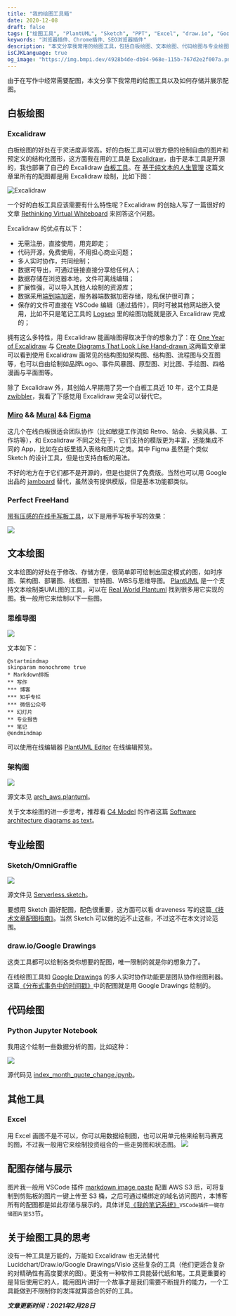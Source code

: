 ```yaml
---
title: "我的绘图工具箱"
date: 2020-12-08
draft: false
tags: ["绘图工具", "PlantUML", "Sketch", "PPT", "Excel", "draw.io", "Google Drawings", "OmniGraffle", "Python Jupyter Notebook", "时序图", "架构图", "部署图", "线框图", "甘特图", "WBS", "思维导图", "白板绘图"]
keywords: "浏览器插件、Chrome插件、SEO浏览器插件"
description: "本文分享我常用的绘图工具，包括白板绘图、文本绘图、代码绘图与专业绘图等工具。"
isCJKLanguage: true
og_image: "https://img.bmpi.dev/4928b4de-db94-968e-115b-767d2e2f007a.png"
---
```


由于在写作中经常需要配图，本文分享下我常用的绘图工具以及如何存储并展示配图。

## 白板绘图

### Excalidraw

白板绘图的好处在于灵活度非常高。好的白板工具可以很方便的绘制自由的图片和预定义的结构化图形，这方面我在用的工具是 [Excalidraw](https://excalidraw.com/)，由于是本工具是开源的，我也部署了自己的 Excalidraw [白板工具](https://wb.bmpi.dev)。在 [基于纯文本的人生管理](/self/life-in-plain-text/) 这篇文章里所有的配图都是用 Excalidraw 绘制，比如下图：

![Excalidraw](https://img.bmpi.dev/4928b4de-db94-968e-115b-767d2e2f007a.png)

一个好的白板工具应该需要有什么特性呢？Excalidraw 的创始人写了一篇很好的文章 [Rethinking Virtual Whiteboard](https://blog.excalidraw.com/rethinking-virtual-whiteboard/) 来回答这个问题。

Excalidraw 的优点有以下：

- 无需注册，直接使用，用完即走；
- 代码开源，免费使用，不用担心商业问题；
- 多人实时协作，共同绘制；
- 数据可导出，可通过链接直接分享给任何人；
- 数据存储在浏览器本地，文件可离线编辑；
- 扩展性强，可以导入其他人绘制的资源库；
- 数据采用[端到端加密](https://blog.excalidraw.com/end-to-end-encryption/)，服务器端数据加密存储，隐私保护很可靠；
- 保存的文件可直接在 VSCode 编辑（通过插件），同时可被其他网站嵌入使用，比如不只是笔记工具的 [Logseq](https://logseq.com/) 里的绘图功能就是嵌入 Excalidraw 完成的；

拥有这么多特性，用 Excalidraw 能画啥图得取决于你的想象力了：在 [One Year of Excalidraw](https://blog.excalidraw.com/one-year-of-excalidraw/) 与 [Create Diagrams That Look Like Hand-drawn
](https://pakstech.com/blog/draw-diagrams/) 这两篇文章里可以看到使用 Excalidraw 画常见的结构图如架构图、结构图、流程图与交互图等，也可以自由绘制如品牌Logo、事件风暴图、原型图、对比图、手绘图、四格漫画与平面图等。

除了 Excalidraw 外，其创始人早期用了另一个白板工具近 10 年，这个工具是 [zwibbler](https://zwibbler.com/)，我看了下感觉用 Excalidraw 完全可以替代它。

### [Miro](https://miro.com/) && [Mural](https://www.mural.co/) && [Figma](https://www.figma.com/)

这几个在线白板很适合团队协作（比如敏捷工作流如 Retro、站会、头脑风暴、工作坊等），和 Excalidraw 不同之处在于，它们支持的模版更为丰富，还能集成不同的 App，比如在白板里插入表格和图片之类。其中 Figma 虽然是个类似 Sketch 的设计工具，但是也支持白板的用法。

不好的地方在于它们都不是开源的，但是也提供了免费版。当然也可以用 Google 出品的 [jamboard](https://jamboard.google.com/) 替代，虽然没有提供模版，但是基本功能都类似。

### Perfect FreeHand

[带有压感的在线手写板工具](https://hw.bmpi.dev)，以下是用手写板手写的效果：

![](https://img.bmpi.dev/cb9a0d14-9e1c-800c-19ab-c2b82316cce0.png)

## 文本绘图

文本绘图的好处在于修改、存储方便，很简单即可绘制出固定模式的图，如时序图、架构图、部署图、线框图、甘特图、WBS与思维导图。 [PlantUML](https://plantuml.com/zh/) 是一个支持文本绘制类UML图的工具，可以在 [Real World Plantuml](https://real-world-plantuml.com/) 找到很多用它实现的图。我一般用它来绘制以下一些图。

### 思维导图

![](https://img.bmpi.dev/4ba9bba0-d63c-a2e7-b02f-ab48fcf64b08.png)

文本如下：

```
@startmindmap
skinparam monochrome true
* Markdown排版
** 写作
*** 博客
*** 知乎专栏
*** 微信公众号
** 幻灯片
** 专业报告
** 笔记
@endmindmap
```

可以使用在线编辑器 [PlantUML Editor](http://www.plantuml.com/plantuml/uml/) 在线编辑预览。

### 架构图

![](https://img.bmpi.dev/48504c01-c2d0-e05a-1eda-d82b88f6496d.png)

源文本见 [arch_aws.plantuml](https://raw.githubusercontent.com/bmpi-dev/bmpi.dev/master/content/dev/guide-to-serverless/arch_aws.plantuml)。

关于文本绘图的进一步思考，推荐看 [C4 Model](https://c4model.com/) 的作者这篇 [Software architecture diagrams as text](https://dev.to/simonbrown/visio-draw-io-lucidchart-gliffy-etc-not-recommended-for-software-architecture-diagrams-4bmm)。

## 专业绘图

### Sketch/OmniGraffle

![](https://img.bmpi.dev/0fa1a962-7d25-4263-7844-d6f76d2360c1.png)

源文件见 [Serverless.sketch](https://github.com/bmpi-dev/bmpi.dev/blob/master/content/dev/guide-to-serverless/Serverless.sketch?raw=true)。

要想用 Sketch 画好配图，配色很重要，这方面可以看 draveness 写的这篇[《技术文章配图指南》](https://draveness.me/sketch-and-sketch/)。当然 Sketch 可以做的远不止这些，不过这不在本文讨论范围。

### draw.io/Google Drawings

这类工具都可以绘制各类你想要的配图，唯一限制的就是你的想象力了。

在线绘图工具如 [Google Drawings](https://docs.google.com/drawings) 的多人实时协作功能更是团队协作绘图利器。这篇[《分布式事务中的时间戳》](https://ericfu.me/timestamp-in-distributed-trans/#more)中的配图就是用 Google Drawings 绘制的。

## 代码绘图

### Python Jupyter Notebook

我用这个绘制一些数据分析的图，比如这种：

![](https://img.bmpi.dev/19c641b7-581b-1952-2ed3-d2e23f3d807e.png)

源代码见 [index_month_quote_change.ipynb](https://github.com/bmpi-dev/invest-alchemy/raw/master/strategy/index_month_quote_change.ipynb)。

## 其他工具

### Excel

用 Excel 画图不是不可以，你可以用数据绘制图，也可以用单元格来绘制马赛克的图，不过我一般用它来绘制投资组合的一些走势图和状态图。
![](https://img.bmpi.dev/5d1ac453-75ee-59ab-362b-fce0885f30e5.png)

## 配图存储与展示

图片我一般用 VSCode 插件 [markdown image paste](https://github.com/bmpi-dev/vscode-extension-mardown-image-paste) 配置 AWS S3 后，可将复制到剪贴板的图片一键上传至 S3 桶，之后可通过桶绑定的域名访问图片，本博客所有的配图都是如此存储与展示的。具体详见[《我的笔记系统》](/self/note-system/)`VSCode插件一键存储图片至S3`节。

## 关于绘图工具的思考

没有一种工具是万能的，万能如 Excalidraw 也无法替代 Lucidchart/Draw.io/Google Drawings/Visio 这些复杂的工具（他们更适合复杂的对精确性有高度要求的图）。更没有一种软件工具能替代纸和笔。工具更重要的是背后使用它的人，能用图片讲好一个故事才是我们需要不断提升的能力，一个工具能做到不限制你的发挥就算适合的好的工具。

***文章更新时间：2021年2月28日***
